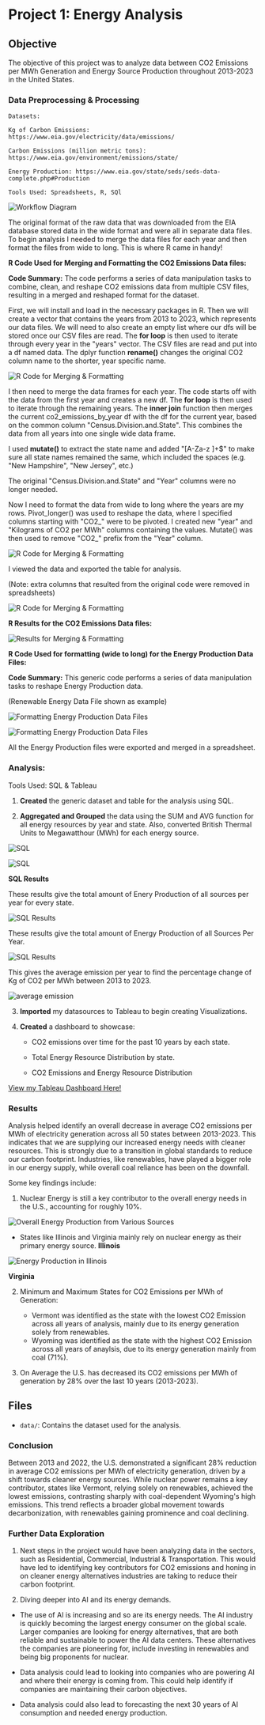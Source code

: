 # Project 1: Energy Analysis

## Objective

The objective of this project was to analyze data between CO2 Emissions per MWh Generation and Energy Source Production throughout 2013-2023 in the United States.  


### **Data Preprocessing & Processing**
  
    Datasets:
     
    Kg of Carbon Emissions: https://www.eia.gov/electricity/data/emissions/

    Carbon Emissions (million metric tons): https://www.eia.gov/environment/emissions/state/

    Energy Production: https://www.eia.gov/state/seds/seds-data-complete.php#Production
    
    Tools Used: Spreadsheets, R, SQl

   
![Workflow Diagram](images/data_validation.png)

The original format of the raw data that was downloaded from the EIA database stored data in the wide format and were all in separate data files. To begin analysis I needed to merge the data files for each year and then format the files from wide to long. This is where R came in handy!

**R Code Used for Merging and Formatting the CO2 Emissions Data files:**

**Code Summary:** The code performs a series of data manipulation tasks to combine, clean, and reshape CO2 emissions data from multiple CSV files, resulting in a merged and reshaped format for the dataset.

First, we will install and load in the necessary packages in R. Then we will create a vector that contains the years from 2013 to 2023, which represents our data files. 
We will need to also create an empty list where our dfs will be stored once our CSV files are read. The **for loop** is then used to iterate through every year in the "years" vector. The CSV files are read and put into a df named data. The dplyr function **rename()** changes the original CO2 column name to the shorter, year specific name. 



![R Code for Merging & Formatting](images/step1.png)



I then need to merge the data frames for each year. The code starts off with the data from the first year and creates a new df. The **for loop** is then used to iterate through the remaining years. The **inner join** function then merges the current co2_emissions_by_year df with the df for the current year, based on the common column "Census.Division.and.State". This combines the data from all years into one single wide data frame.

I used **mutate()** to extract the state name and added "[A-Za-z ]+$" to make sure all state names remained the same, which included the spaces (e.g. "New Hampshire", "New Jersey", etc.)


The original "Census.Division.and.State" and "Year" columns were no longer needed.


Now I need to format the data from wide to long where the years are my rows. 
Pivot_longer() was used to reshape the data, where I specified columns starting with "CO2_" were to be pivoted. I created new "year" and "Kilograms of CO2 per MWh" columns containing the values. Mutate() was then used to remove "CO2_" prefix from the "Year" column. 

![R Code for Merging & Formatting](images/step2.PNG)


I viewed the data and exported the table for analysis. 

(Note: extra columns that resulted from the original code were removed in spreadsheets)


![R Code for Merging & Formatting](images/step_3.PNG)


**R Results for the CO2 Emissions Data files:**

![Results for Merging & Formatting](images/merged_data.PNG)



**R Code Used for formatting (wide to long) for the Energy Production Data Files:**

**Code Summary:** This generic code performs a series of data manipulation tasks to reshape Energy Production data.


(Renewable Energy Data File shown as example)


![Formatting Energy Production Data Files](images/format_code_1.PNG)


![Formatting Energy Production Data Files](images/format_code_2.PNG)


All the Energy Production files were exported and merged in a spreadsheet.
  
 
   
   ### **Analysis**:
   
   Tools Used: SQL & Tableau

   1. **Created** the generic dataset and table for the analysis using SQL.
        
  
   2. **Aggregated and Grouped** the data using the SUM and AVG function for all energy resources by year and state. Also, converted British Thermal Units to Megawatthour (MWh) for each energy source.

 
  ![SQL](images/energy_source_per_year_by_state.PNG)
  
 
  ![SQL](images/total_energy_source_production_by_year.PNG)
  
  
  **SQL Results**

  These results give the total amount of Enery Production of all sources per year for every state.
  
  ![SQL Results](images/results_per_year_by_state.PNG)  

  These results give the total amount of Energy Production of all Sources Per Year.
  
  ![SQL Results](images/results_by_year.PNG)  


  This gives the average emission per year to find the percentage change of Kg of CO2 per MWh between 2013 to 2023. 
  
  ![average emission](images/average_emission.PNG)
   
  
   
   3. **Imported** my datasources to Tableau to begin creating Visualizations.
   
   
   
   
   4. **Created** a dashboard to showcase:

       - CO2 emissions over time for the past 10 years by each state.

       - Total Energy Resource Distribution by state.

       - CO2 Emissions and Energy Resource Distribution
         
[View my Tableau Dashboard Here!](https://public.tableau.com/views/EnergyEmissions_17426711319470/EnergyEmissions?:language=en-US&:sid=&:redirect=auth&:display_count=n&:origin=viz_share_link)


### Results
   
Analysis helped identify an overall decrease in average CO2 emissions per MWh of electricity generation across all 50 states between 2013-2023. This indicates that we are supplying our increased energy needs with cleaner resources. This is strongly due to a transition in global standards to reduce our carbon footprint. Industries, like renewables, have played a bigger role in our energy supply, while overall coal reliance has been on the downfall.

Some key findings include:
  
  1. Nuclear Energy is still a key contributor to the overall energy needs in the U.S., accounting for roughly 10%.

![Overall Energy Production from Various Sources](images/nuclear_energy_percentage.PNG)
    
     
   - States like Illinois and Virginia mainly rely on nuclear energy as their primary energy source.
   **Illinois**

    
   ![Energy Production in Illinois](images/illinois_nuclear_energy.PNG)


  **Virginia**


  
   
  2. Minimum and Maximum States for CO2 Emissions per MWh of Generation:
       
       - Vermont was identified as the state with the lowest CO2 Emission across all years of analysis, mainly due to its energy generation solely from renewables.
       - Wyoming was identified as the state with the highest CO2 Emission across all years of anaylsis, due to its energy generation mainly from coal (71%).
  
  3. On Average the U.S. has decreased its CO2 emissions per MWh of generation by 28% over the last 10 years (2013-2023).

## Files

- `data/`: Contains the dataset used for the analysis.


### Conclusion


Between 2013 and 2022, the U.S. demonstrated a significant 28% reduction in average CO2 emissions per MWh of electricity generation, driven by a shift towards cleaner energy sources. While nuclear power remains a key contributor, states like Vermont, relying solely on renewables, achieved the lowest emissions, contrasting sharply with coal-dependent Wyoming's high emissions. This trend reflects a broader global movement towards decarbonization, with renewables gaining prominence and coal declining.



### **Further Data Exploration**

1. Next steps in the project would have been analyzing data in the sectors, such as Residential, Commercial, Industrial & Transportation. This would have led to identifying key contributors for CO2 emissions and honing in on cleaner energy alternatives industries are taking to reduce their carbon footprint.

2. Diving deeper into AI and its energy demands.
 
  - The use of AI is increasing and so are its energy needs. The AI industry is quickly becoming the largest energy consumer on the global scale. Larger companies are looking for energy alternatives, that are both reliable 
    and sustainable to power the AI data centers. These alternatives the companies are pioneering for, include investing in renewables and being big proponents for nuclear.

  - Data analysis could lead to looking into companies who are powering AI and where their energy is coming from. This could help identify if companies are maintaining their carbon objectives.
  
  - Data analysis could also lead to forecasting the next 30 years of AI consumption and needed energy production. 

